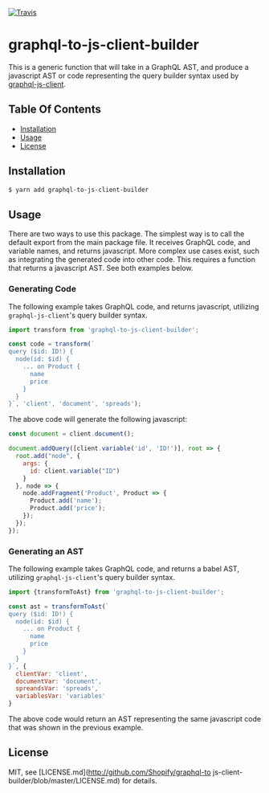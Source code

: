 [![Travis](https://travis-ci.com/Shopify/graphql-to-js-client-builder.svg?branch=master)](https://travis-ci.com/Shopify/graphql-to-js-client-builder)
# graphql-to-js-client-builder

This is a generic function that will take in a GraphQL AST, and produce a javascript AST or code representing the query builder syntax used by [graphql-js-client](https://github.com/Shopify/graphql-js-client).

## Table Of Contents
- [Installation](#installation)
- [Usage](#usage)
- [License](http://github.com/Shopify/graphql-to-js-client-builder/blob/master/LICENSE.md)

## Installation

```bash
$ yarn add graphql-to-js-client-builder
```

## Usage

There are two ways to use this package. The simplest way is to call the default export from the main package file. It receives GraphQL code, and variable names, and returns javascript. More complex use cases exist, such as integrating the generated code into other code. This requires a function that returns a javascript AST. See both examples below.

### Generating Code

The following example takes GraphQL code, and returns javascript, utilizing `graphql-js-client`'s query builder syntax.

```javascript
import transform from 'graphql-to-js-client-builder';

const code = transform(`
query ($id: ID!) {
  node(id: $id) {
    ... on Product {
      name
      price
    }
  }
}`, 'client', 'document', 'spreads');
```

The above code will generate the following javascript:

```javascript
const document = client.document();

document.addQuery([client.variable('id', 'ID!')], root => {
  root.add("node", {
    args: {
      id: client.variable("ID")
    }
  }, node => {
    node.addFragment('Product', Product => {
      Product.add('name');
      Product.add('price');
    });
  });
});
```

### Generating an AST

The following example takes GraphQL code, and returns a babel AST, utilizing `graphql-js-client`'s query builder syntax.

```javascript
import {transformToAst} from 'graphql-to-js-client-builder';

const ast = transformToAst(`
query ($id: ID!) {
  node(id: $id) {
    ... on Product {
      name
      price
    }
  }
}`, {
  clientVar: 'client',
  documentVar: 'document',
  spreandsVar: 'spreads',
  variablesVar: 'variables'
}
```

The above code would return an AST representing the same javascript code that was shown in the previous example.

## License

MIT, see [LICENSE.md](http://github.com/Shopify/graphql-to js-client-builder/blob/master/LICENSE.md) for details.
